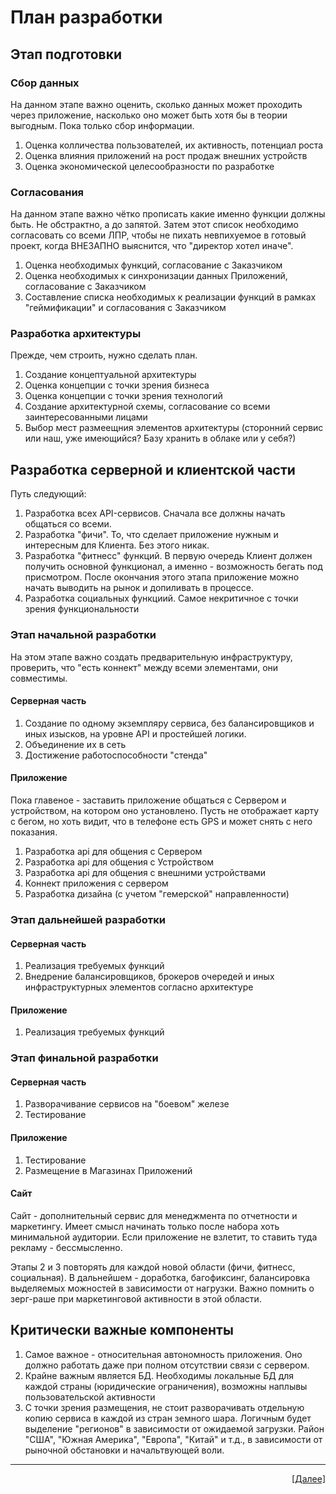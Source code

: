 # План разработки
## Этап подготовки
### Сбор данных
На данном этапе важно оценить, сколько данных может проходить через приложение, насколько оно может быть хотя бы в теории выгодным. Пока только сбор информации.
1. Оценка колличества пользователей, их активность, потенциал роста
2. Оценка влияния приложений на рост продаж внешних устройств
3. Оценка экономической целесообразности по разработке

### Согласования
На данном этапе важно чётко прописать какие именно функции должны быть. Не обстрактно, а до запятой. Затем этот список необходимо согласовать со всеми ЛПР, чтобы не пихать невпихуемое в готовый проект, когда ВНЕЗАПНО выяснится, что "директор хотел иначе".
1. Оценка необходимых функций, согласование с Заказчиком
2. Оценка необходимых к синхронизации данных Приложений, согласование с Заказчиком
3. Составление списка необходимых к реализации функций в рамках "геймификации" и согласования с Заказчиком

### Разработка архитектуры
Прежде, чем строить, нужно сделать план.
1. Создание концептуальной архитектуры
2. Оценка концепции с точки зрения бизнеса
3. Оценка концепции с точки зрения технологий
4. Создание архитектурной схемы, согласование со всеми заинтересованными лицами
5. Выбор мест размеещния элементов архитектуры (сторонний сервис или наш, уже имеющийся? Базу хранить в облаке или у себя?)

## Разработка серверной и клиентской части 
Путь следующий:
1. Разработка всех API-сервисов. Сначала все должны начать общаться со всеми.
2. Разработка "фичи". То, что сделает приложение нужным и интересным для Клиента. Без этого никак.
3. Разработка "фитнесс" функций. В первую очередь Клиент должен получить основной функционал, а именно - возможность бегать под присмотром. После окончания этого этапа приложение можно начать выводить на рынок и допиливать в процессе.
3. Разработка социальных функциий. Самое некритичное с точки зрения функциональности

### Этап начальной разработки
На этом этапе важно создать предварительную инфраструктуру, проверить, что "есть коннект" между всеми элементами, они совместимы. 
#### Серверная часть
1. Создание по одному экземпляру сервиса, без балансировщиков и иных изысков, на уровне API и простейшей логики.
2. Объединение их в сеть
3. Достижение работоспособности "стенда"
#### Приложение
Пока главеное - заставить приложение общаться с Сервером и устройством, на котором оно установлено. Пусть не отображает карту с бегом, но хоть видит, что в телефоне есть GPS и может снять с него показания.
1. Разработка api для общения с Сервером
2. Разработка api для общения с Устройством
3. Разработка api для общения с внешними устройствами
4. Коннект приложения с сервером
5. Разработка дизайна (с учетом "гемерской" направленности)

### Этап дальнейшей разработки
#### Серверная часть
1. Реализация требуемых функций
2. Внедрение балансировщиков, брокеров очередей и иных инфраструктурных элементов согласно архитектуре
#### Приложение
1. Реализация требуемых функций

### Этап финальной разработки
#### Серверная часть
1. Разворачивание сервисов на "боевом" железе
2. Тестирование
#### Приложение
1. Тестирование
2. Размещение в Магазинах Приложений
#### Сайт
Сайт - дополнительный сервис для менеджмента по отчетности и маркетингу. Имеет смысл начинать только после набора хоть минимальной аудитории. Если приложение не взлетит, то ставить туда рекламу - бессмысленно.

Этапы 2 и 3 повторять для каждой новой области (фичи, фитнесс, социальная). 
В дальнейшем - доработка, багофиксинг, балансировка выделяемых можностей в зависимости от нагрузки.
Важно помнить о зерг-раше при маркетинговой активности в этой области.

## Критически важные компоненты
1. Самое важное - относительная автономность приложения. Оно должно работать даже при полном отсутствии связи с сервером. 
2. Крайне важным является БД. Необходимы локальные БД для каждой страны (юридические ограничения), возможны наплывы пользовательской активности
3. С точки зрения размещения, не стоит разворачивать отдельную копию сервиса в каждой из стран земного шара. Логичным будет выделение "регионов" в зависимости от ожидаемой загрузки. Район "США", "Южная Америка", "Европа", "Китай" и т.д., в зависимости от рыночной обстановки и начальтвующей воли.

---
<p align="right"><a href="07_critBuisnessWays.md">[Далее]</p>